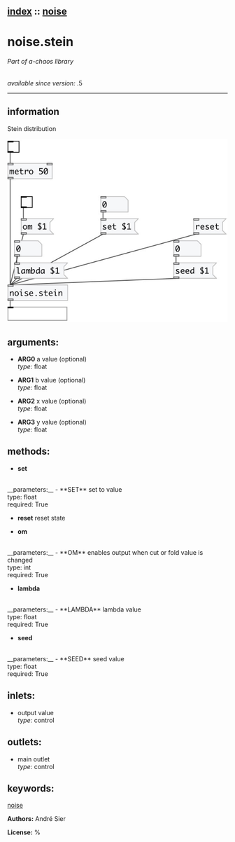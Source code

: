 [index](index.html) :: [noise](category_noise.html)
---

# noise.stein

###### Part of a-chaos library

*available since version:* .5

---


## information
Stein distribution


[![example](../examples/img/noise.stein.jpg)](../examples/pd/noise.stein.pd)



## arguments:

* **ARG0**
a value (optional)<br>
_type:_ float<br>

* **ARG1**
b value (optional)<br>
_type:_ float<br>

* **ARG2**
x value (optional)<br>
_type:_ float<br>

* **ARG3**
y value (optional)<br>
_type:_ float<br>



## methods:

* **set**
<br>
  __parameters:__
  - **SET** set to value<br>
    type: float <br>
    required: True <br>

* **reset**
reset state<br>

* **om**
<br>
  __parameters:__
  - **OM** enables output when cut or fold value is changed<br>
    type: int <br>
    required: True <br>

* **lambda**
<br>
  __parameters:__
  - **LAMBDA** lambda value<br>
    type: float <br>
    required: True <br>

* **seed**
<br>
  __parameters:__
  - **SEED** seed value<br>
    type: float <br>
    required: True <br>






## inlets:

* output value<br>
_type:_ control



## outlets:

* main outlet<br>
_type:_ control



## keywords:

[noise](keywords/noise.html)






**Authors:** André Sier




**License:** %





